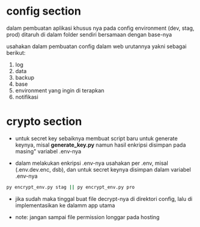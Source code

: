 # config section
dalam pembuatan aplikasi khusus nya pada config environment (dev, stag, prod) ditaruh di dalam folder sendiri bersamaan dengan base-nya

usahakan dalam pembuatan config dalam web urutannya yakni sebagai berikut:
1. log
2. data
3. backup
4. base
5. environment yang ingin di terapkan
6. notifikasi

# crypto section
* untuk secret key sebaiknya membuat script baru untuk generate keynya, misal **generate_key.py** namun hasil enkripsi disimpan pada masing" variabel .env-nya

* dalam melakukan enkripsi .env-nya usahakan per .env, misal (.env.dev.enc, dsb), dan untuk secret keynya disimpan dalam variabel .env-nya

```bash
py encrypt_env.py stag || py encrypt_env.py pro 
```

* jika sudah maka tinggal buat file decrypt-nya di direktori config, lalu di implementasikan ke dalamm app utama

* note: jangan sampai file permission longgar pada hosting
